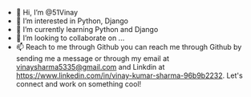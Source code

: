 - 👋 Hi, I’m @51Vinay
- 👀 I’m interested in Python, Django
- 🌱 I’m currently learning Python and Django
- 💞️ I’m looking to collaborate on ...
- 📫 Reach to  me through Github you can reach me through Github by sending me a message or through my email at vinaysharma5335@gmail.com and Linkdin at https://www.linkedin.com/in/vinay-kumar-sharma-96b9b2232. Let's connect and work on something cool!
<!---
51Vinay/51Vinay is a ✨ special ✨ repository because its `README.md` (this file) appears on your GitHub profile.
You can click the Preview link to take a look at your changes.
--->
